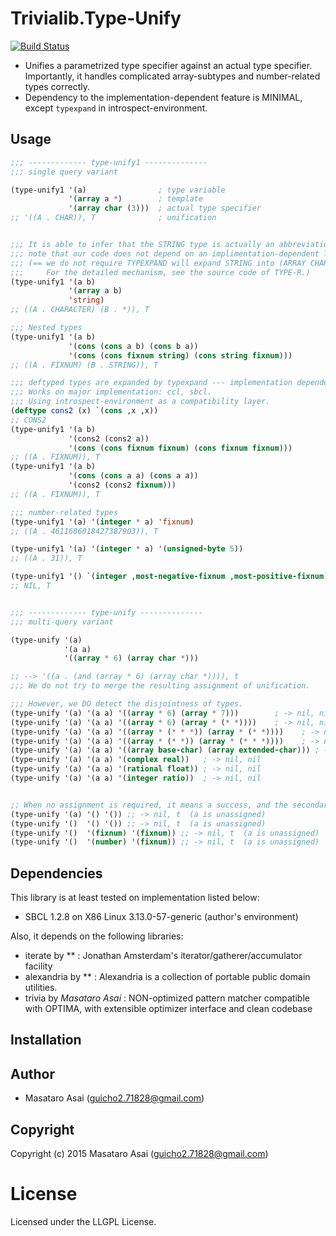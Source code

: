 
# Trivialib.Type-Unify

[![Build Status](https://travis-ci.org/guicho271828/trivialib.type-unify.svg)](https://travis-ci.org/guicho271828/trivialib.type-unify)

* Unifies a parametrized type specifier against an actual type specifier. Importantly, it handles complicated array-subtypes and number-related types correctly.
* Dependency to the implementation-dependent feature is MINIMAL, except `typexpand` in introspect-environment.


## Usage

```cl
;;; ------------- type-unify1 --------------
;;; single query variant

(type-unify1 '(a)                ; type variable
             '(array a *)        ; template
             '(array char (3)))  ; actual type specifier
;; '((A . CHAR)), T              ; unification


;;; It is able to infer that the STRING type is actually an abbreviation of (ARRAY CHARACTER *).
;;; note that our code does not depend on an implimentation-dependent TYPEXPAND in this regard.
;;; (== we do not require TYPEXPAND will expand STRING into (ARRAY CHARACTER *).
;;;     For the detailed mechanism, see the source code of TYPE-R.)
(type-unify1 '(a b)
             '(array a b)
             'string)
;; ((A . CHARACTER) (B . *)), T

;;; Nested types 
(type-unify1 '(a b)
             '(cons (cons a b) (cons b a))
             '(cons (cons fixnum string) (cons string fixnum)))
;; ((A . FIXNUM) (B . STRING)), T

;;; deftyped types are expanded by typexpand --- implementation dependent.
;;; Works on major implementation: ccl, sbcl.
;;; Using introspect-environment as a compatibility layer.
(deftype cons2 (x) `(cons ,x ,x))
;; CONS2
(type-unify1 '(a b)
             '(cons2 (cons2 a))
             '(cons (cons fixnum fixnum) (cons fixnum fixnum)))
;; ((A . FIXNUM)), T
(type-unify1 '(a b)
             '(cons (cons a a) (cons a a))
             '(cons2 (cons2 fixnum)))
;; ((A . FIXNUM)), T

;;; number-related types
(type-unify1 '(a) '(integer * a) 'fixnum)
;; ((A . 4611686018427387903)), T

(type-unify1 '(a) '(integer * a) '(unsigned-byte 5))
;; ((A . 31)), T

(type-unify1 '() `(integer ,most-negative-fixnum ,most-positive-fixnum) 'FIXNUM)
;; NIL, T


;;; ------------- type-unify --------------
;;; multi-query variant

(type-unify '(a)
            '(a a)
            '((array * 6) (array char *)))

;; --> '((a . (and (array * 6) (array char *)))), t
;;; We do not try to merge the resulting assignment of unification.

;;; However, we DO detect the disjointness of types.
(type-unify '(a) '(a a) '((array * 6) (array * 7)))        ; -> nil, nil
(type-unify '(a) '(a a) '((array * 6) (array * (* *))))    ; -> nil, nil
(type-unify '(a) '(a a) '((array * (* * *)) (array * (* *))))    ; -> nil, nil
(type-unify '(a) '(a a) '((array * (* *)) (array * (* * *))))    ; -> nil, nil
(type-unify '(a) '(a a) '((array base-char) (array extended-char))) ; -> nil, nil
(type-unify '(a) '(a a) '(complex real))   ; -> nil, nil
(type-unify '(a) '(a a) '(rational float)) ; -> nil, nil
(type-unify '(a) '(a a) '(integer ratio))  ; -> nil, nil


;; When no assignment is required, it means a success, and the secondary value is T.
(type-unify '(a) '() '()) ;; -> nil, t  (a is unassigned)
(type-unify '()  '() '()) ;; -> nil, t  (a is unassigned)
(type-unify '()  '(fixnum) '(fixnum)) ;; -> nil, t  (a is unassigned)
(type-unify '()  '(number) '(fixnum)) ;; -> nil, t  (a is unassigned)
```


## Dependencies
This library is at least tested on implementation listed below:

+ SBCL 1.2.8 on X86 Linux 3.13.0-57-generic (author's environment)

Also, it depends on the following libraries:

+ iterate by ** :
    Jonathan Amsterdam's iterator/gatherer/accumulator facility
+ alexandria by ** :
    Alexandria is a collection of portable public domain utilities.
+ trivia by *Masataro Asai* :
    NON-optimized pattern matcher compatible with OPTIMA, with extensible optimizer interface and clean codebase

## Installation

## Author

* Masataro Asai (guicho2.71828@gmail.com)

## Copyright

Copyright (c) 2015 Masataro Asai (guicho2.71828@gmail.com)

# License

Licensed under the LLGPL License.


